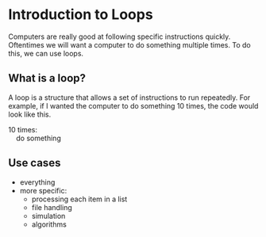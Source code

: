 # Introduction to Loops

Computers are really good at following specific instructions quickly. Oftentimes we will want a computer to do something multiple times. To do this, we can use loops. 

## What is a loop?

A loop is a structure that allows a set of instructions to run repeatedly. For example, if I wanted the computer to do something 10 times, 
the code would look like this. 

10 times: \
&nbsp;&nbsp;&nbsp;&nbsp;do something

## Use cases
* everything
* more specific:
    * processing each item in a list
    * file handling
    * simulation
    * algorithms
